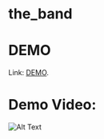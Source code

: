 # the_band

# DEMO
Link: [DEMO](https://theband.ericngo.dev/).
# Demo Video:
![Alt Text](https://github.com/ngotuan1994/the_band/blob/main/demo_vid.gif)
